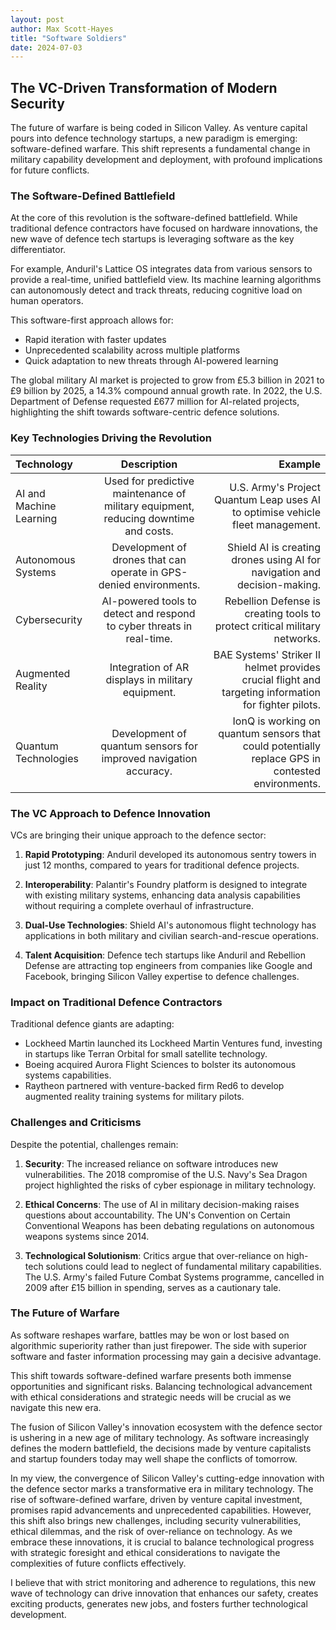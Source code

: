 ```yaml
---
layout: post
author: Max Scott-Hayes
title: "Software Soldiers"
date: 2024-07-03
---
```


## The VC-Driven Transformation of Modern Security

The future of warfare is being coded in Silicon Valley. As venture capital pours into defence technology startups, a new paradigm is emerging: software-defined warfare. This shift represents a fundamental change in military capability development and deployment, with profound implications for future conflicts.

### The Software-Defined Battlefield

At the core of this revolution is the software-defined battlefield. While traditional defence contractors have focused on hardware innovations, the new wave of defence tech startups is leveraging software as the key differentiator.

For example, Anduril's Lattice OS integrates data from various sensors to provide a real-time, unified battlefield view. Its machine learning algorithms can autonomously detect and track threats, reducing cognitive load on human operators.

This software-first approach allows for:
- Rapid iteration with faster updates
- Unprecedented scalability across multiple platforms
- Quick adaptation to new threats through AI-powered learning

The global military AI market is projected to grow from £5.3 billion in 2021 to £9 billion by 2025, a 14.3% compound annual growth rate. In 2022, the U.S. Department of Defense requested £677 million for AI-related projects, highlighting the shift towards software-centric defence solutions.

### Key Technologies Driving the Revolution

| Technology | Description | Example |
|:---|:---:|---:|
| AI and Machine Learning | Used for predictive maintenance of military equipment, reducing downtime and costs. | U.S. Army's Project Quantum Leap uses AI to optimise vehicle fleet management. |
| Autonomous Systems | Development of drones that can operate in GPS-denied environments. | Shield AI is creating drones using AI for navigation and decision-making. |
| Cybersecurity | AI-powered tools to detect and respond to cyber threats in real-time. | Rebellion Defense is creating tools to protect critical military networks. |
| Augmented Reality | Integration of AR displays in military equipment. | BAE Systems' Striker II helmet provides crucial flight and targeting information for fighter pilots. |
| Quantum Technologies | Development of quantum sensors for improved navigation accuracy. | IonQ is working on quantum sensors that could potentially replace GPS in contested environments. |

### The VC Approach to Defence Innovation

VCs are bringing their unique approach to the defence sector:

1. **Rapid Prototyping**: Anduril developed its autonomous sentry towers in just 12 months, compared to years for traditional defence projects.

2. **Interoperability**: Palantir's Foundry platform is designed to integrate with existing military systems, enhancing data analysis capabilities without requiring a complete overhaul of infrastructure.

3. **Dual-Use Technologies**: Shield AI's autonomous flight technology has applications in both military and civilian search-and-rescue operations.

4. **Talent Acquisition**: Defence tech startups like Anduril and Rebellion Defense are attracting top engineers from companies like Google and Facebook, bringing Silicon Valley expertise to defence challenges.

### Impact on Traditional Defence Contractors

Traditional defence giants are adapting:

- Lockheed Martin launched its Lockheed Martin Ventures fund, investing in startups like Terran Orbital for small satellite technology.
- Boeing acquired Aurora Flight Sciences to bolster its autonomous systems capabilities.
- Raytheon partnered with venture-backed firm Red6 to develop augmented reality training systems for military pilots.

### Challenges and Criticisms

Despite the potential, challenges remain:

1. **Security**: The increased reliance on software introduces new vulnerabilities. The 2018 compromise of the U.S. Navy's Sea Dragon project highlighted the risks of cyber espionage in military technology.

2. **Ethical Concerns**: The use of AI in military decision-making raises questions about accountability. The UN's Convention on Certain Conventional Weapons has been debating regulations on autonomous weapons systems since 2014.

3. **Technological Solutionism**: Critics argue that over-reliance on high-tech solutions could lead to neglect of fundamental military capabilities. The U.S. Army's failed Future Combat Systems programme, cancelled in 2009 after £15 billion in spending, serves as a cautionary tale.

### The Future of Warfare

As software reshapes warfare, battles may be won or lost based on algorithmic superiority rather than just firepower. The side with superior software and faster information processing may gain a decisive advantage.

This shift towards software-defined warfare presents both immense opportunities and significant risks. Balancing technological advancement with ethical considerations and strategic needs will be crucial as we navigate this new era.

The fusion of Silicon Valley's innovation ecosystem with the defence sector is ushering in a new age of military technology. As software increasingly defines the modern battlefield, the decisions made by venture capitalists and startup founders today may well shape the conflicts of tomorrow. 

In my view, the convergence of Silicon Valley's cutting-edge innovation with the defence sector marks a transformative era in military technology. The rise of software-defined warfare, driven by venture capital investment, promises rapid advancements and unprecedented capabilities. However, this shift also brings new challenges, including security vulnerabilities, ethical dilemmas, and the risk of over-reliance on technology. As we embrace these innovations, it is crucial to balance technological progress with strategic foresight and ethical considerations to navigate the complexities of future conflicts effectively. 

I believe that with strict monitoring and adherence to regulations, this new wave of technology can drive innovation that enhances our safety, creates exciting products, generates new jobs, and fosters further technological development.